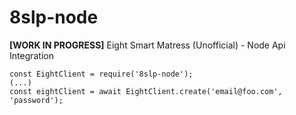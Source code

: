 # 8slp-node

**[WORK IN PROGRESS]**
Eight Smart Matress (Unofficial) - Node Api Integration

    const EightClient = require('8slp-node');
    (...)
    const eightClient = await EightClient.create('email@foo.com', 'password');
